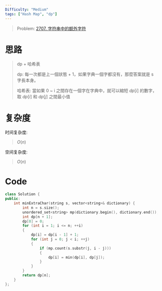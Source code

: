 ```yaml
---
Difficulty: "Medium"
tags: ["Hash Map", "dp"]
---
```


> Problem: [2707. 字符串中的额外字符](https://leetcode.cn/problems/extra-characters-in-a-string/description/)

# 思路

> dp + 哈希表
>
> dp: 每一次都是上一個狀態 + 1，如果字典一個字都沒有，那麼答案就是 s 字長本身。
>
> 哈希表: 當如果 0 ~ i 之間存在一個字在字典中，就可以縮短 $dp[i]$ 的數字，取 $dp[i]$ 和 $dp[j]$ 之間最小值

# 复杂度

时间复杂度:
> $O(n)$

空间复杂度:
> $O(n)$

# Code
```c++
class Solution {
public:
    int minExtraChar(string s, vector<string>& dictionary) {
        int n = s.size();
        unordered_set<string> mp(dictionary.begin(), dictionary.end());
        int dp[n + 1];
        dp[0] = 0;
        for (int i = 1; i <= n; ++i)
        {
            dp[i] = dp[i - 1] + 1;
            for (int j = 0; j < i; ++j)
            {
                if (mp.count(s.substr(j, i - j)))
                {
                    dp[i] = min(dp[i], dp[j]);
                }
            }
        }
        return dp[n];
    }
};
```
  
